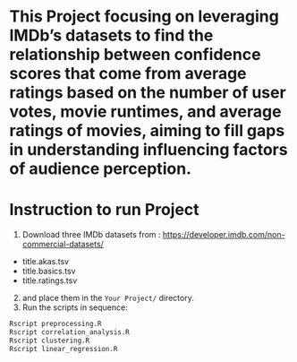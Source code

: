 # This Project focusing on leveraging IMDb’s datasets to find the relationship between confidence scores that come from average ratings based on the number of user votes, movie runtimes, and average ratings of movies, aiming to fill gaps in understanding influencing factors of audience perception. 

# Instruction to run Project

1. Download three IMDb datasets from : https://developer.imdb.com/non-commercial-datasets/
- title.akas.tsv	
- title.basics.tsv	
- title.ratings.tsv
2. and place them in the `Your Project/` directory.
3. Run the scripts in sequence:
```bash
Rscript preprocessing.R
Rscript correlation_analysis.R
Rscript clustering.R
Rscript linear_regression.R
